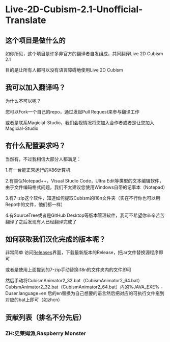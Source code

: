 # Live-2D-Cubism-2.1-Unofficial-Translate

## 这个项目是做什么的

如你所见，这个项目是许多非官方的翻译者自发组成，共同翻译Live 2D Cubism 2.1

目的是让所有人都可以没有语言障碍地使用Live 2D Cubism

## 我可以加入翻译吗？

为什么不可以呢？

您可以Fork一个自己的repo，通过发起Pull Request来参与翻译工作

或者是联系Magicial-Studio，我们会视情况将您加入合作者或者是让您加入Magicial-Studio

## 有什么配置要求吗？

当然有，不过我相信大部分人都满足：

1.有一台能正常运行的X86计算机

2.有类似Notepad++，Visual Studio Code，Ultra Edit等类型的文本编辑软件，由于文件编码格式问题，我们不太建议您使用Windows自带的记事本（Notepad）

3.有7-zip这个软件，知道如何提取Cubism的i18n文件夹（实在不行你也可以用Repo中的文件，他们都一样）

4.有SourceTree或者是GitHub Desktop等版本管理软件，我可不希望你辛辛苦苦翻译了之后发现有人已经翻译完成了

## 如何获取我们汉化完成的版本呢？

非常简单 访问[Releases](https://github.com/Magicial-Studio/Live2D-Cubism-2.1-Unofficial-Translate/releases)界面，下载最新版本的Release，把jar文件替换源程序即可

或者是使用上面提到的7-zip手动替换i18n的文件夹内的文件即可

然后手动将CubismAnimator2_32.bat（CubismAnimator2_64.bat）CubismAnimator2_32.bat（CubismAnimator2_64.bat）内的%JAVA_EXE% -Duser.language=en 后的en替换为自己想要的语言然后把对应的可执行文件拖到对应的bat上即可（如zhcn）

## 贡献列表（排名不分先后）
### ZH:史莱姆派,Raspberry Monster
